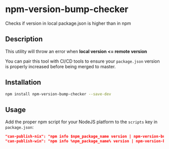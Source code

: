 # npm-version-bump-checker
Checks if version in local package.json is higher than in npm

## Description

This utility will throw an error when **local version <= remote version**

You can pair this tool with CI/CD tools to ensure your `package.json` version is properly increased before being merged to master.

## Installation

  ```bash
  npm install npm-version-bump-checker --save-dev
  ```

## Usage
Add the proper npm script for your NodeJS platform to the `scripts` key in `package.json`:
```json
"can-publish-nix": "npm info $npm_package_name version | npm-version-bump-checker"
"can-publish-win": "npm info %npm_package_name% version | npm-version-bump-checker"
```

